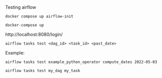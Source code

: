 Testing airflow
```shell
docker compose up airflow-init
```
```shell
docker-compose up
```
http://localhost:8080/login/
```shell
airflow tasks test <dag_id> <task_id> <past_date>
```

Example:
```shell
airflow tasks test example_python_operator compute_dates 2022-05-03

airflow tasks test my_dag my_task
```